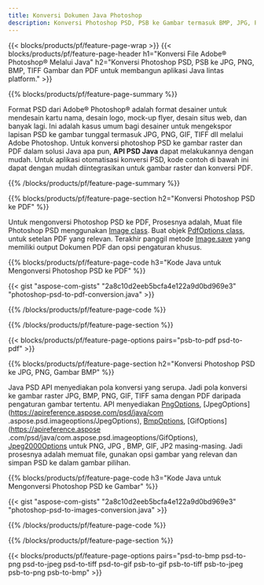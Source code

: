 ```yaml
---
title: Konversi Dokumen Java Photoshop
description: Konversi Photoshop PSD, PSB ke Gambar termasuk BMP, JPG, PNG, TIFF, dan PDF melalui perpustakaan Java.
---
```


{{< blocks/products/pf/feature-page-wrap >}}
{{< blocks/products/pf/feature-page-header h1="Konversi File Adobe® Photoshop® Melalui Java" h2="Konversi Photoshop PSD, PSB ke JPG, PNG, BMP, TIFF Gambar dan PDF untuk membangun aplikasi Java lintas platform." >}}

{{% blocks/products/pf/feature-page-summary %}}

Format PSD dari Adobe® Photoshop® adalah format desainer untuk mendesain kartu nama, desain logo, mock-up flyer, desain situs web, dan banyak lagi. Ini adalah kasus umum bagi desainer untuk mengekspor lapisan PSD ke gambar tunggal termasuk JPG, PNG, GIF, TIFF dll melalui Adobe Photoshop. Untuk konversi photoshop PSD ke gambar raster dan PDF dalam solusi Java apa pun, **API PSD Java** dapat melakukannya dengan mudah. Untuk aplikasi otomatisasi konversi PSD, kode contoh di bawah ini dapat dengan mudah diintegrasikan untuk gambar raster dan konversi PDF.

{{% /blocks/products/pf/feature-page-summary  %}}

{{% blocks/products/pf/feature-page-section  h2="Konversi Photoshop PSD ke PDF" %}}

Untuk mengonversi Photoshop PSD ke PDF, Prosesnya adalah, Muat file Photoshop PSD menggunakan [Image class](https://apireference.aspose.com/psd/java/com.aspose.psd/Image). Buat objek [PdfOptions class](https://apireference.aspose.com/psd/java/com.aspose.psd.imageoptions/PdfOptions), untuk setelan PDF yang relevan. Terakhir panggil metode [Image.save](https://apireference.aspose.com/psd/Java/com.aspose.psd/Image#save-java.lang.String-com.aspose.psd.ImageOptionsBase-) yang memiliki output Dokumen PDF dan opsi pengaturan khusus.

{{% blocks/products/pf/feature-page-code h3="Kode Java untuk Mengonversi Photoshop PSD ke PDF" %}}

{{< gist "aspose-com-gists" "2a8c10d2eeb5bcfa4e122a9d0bd969e3" "photoshop-psd-to-pdf-conversion.java" >}}

{{% /blocks/products/pf/feature-page-code  %}}

{{% /blocks/products/pf/feature-page-section %}}

{{< blocks/products/pf/feature-page-options pairs="psb-to-pdf psd-to-pdf" >}}

{{% blocks/products/pf/feature-page-section  h2="Konversi Photoshop PSD ke JPG, PNG, Gambar BMP" %}}

Java PSD API menyediakan pola konversi yang serupa. Jadi pola konversi ke gambar raster JPG, BMP, PNG, GIF, TIFF sama dengan PDF daripada pengaturan gambar tertentu. API menyediakan [PngOptions](https://apireference.aspose.com/psd/java/com.aspose.psd.imageoptions/PngOptions), [JpegOptions](https://apireference.aspose.com/psd/java/com .aspose.psd.imageoptions/JpegOptions), [BmpOptions](https://apireference.aspose.com/psd/java/com.aspose.psd.imageoptions/BmpOptions), [GifOptions](https://apireference.aspose .com/psd/java/com.aspose.psd.imageoptions/GifOptions), [Jpeg2000Options](https://apireference.aspose.com/psd/java/com.aspose.psd.imageoptions/Jpeg2000Options) untuk PNG, JPG , BMP, GIF, JP2 masing-masing. Jadi prosesnya adalah memuat file, gunakan opsi gambar yang relevan dan simpan PSD ke dalam gambar pilihan.

{{% blocks/products/pf/feature-page-code h3="Kode Java untuk Mengonversi Photoshop PSD ke Gambar" %}}

{{< gist "aspose-com-gists" "2a8c10d2eeb5bcfa4e122a9d0bd969e3" "photoshop-psd-to-images-conversion.java" >}}

{{% /blocks/products/pf/feature-page-code  %}}

{{% /blocks/products/pf/feature-page-section %}}

{{< blocks/products/pf/feature-page-options pairs="psd-to-bmp psd-to-png psd-to-jpeg psd-to-tiff psd-to-gif psb-to-gif psb-to-tiff psb-to-jpeg psb-to-png psb-to-bmp" >}}

